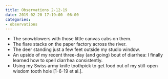 ```yaml
---
title: Observations 2-12-19
date: 2019-02-20 17:19:00 -06:00
categories:
- observations
---
```


- The snowblowers with those little canvas cabs on them.
- The flare stacks on the paper factory across the river.
- The deer standing just a few feet outside my studio window.
- An upside of my recent three-day (and going) bout of diarrhea: I finally learned how to spell diarrhea consistently.
- Using my Swiss army knife toothpick to get food out of my still-open wisdom tooth hole [1-6-19 et al.].